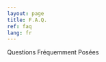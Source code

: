 ```yaml
---
layout: page
title: F.A.Q.
ref: faq
lang: fr
---
```


Questions Fréquemment Posées

<!-- Quelques mots sur la visualisation scientifique et le rendu distribué en particulier. -->
